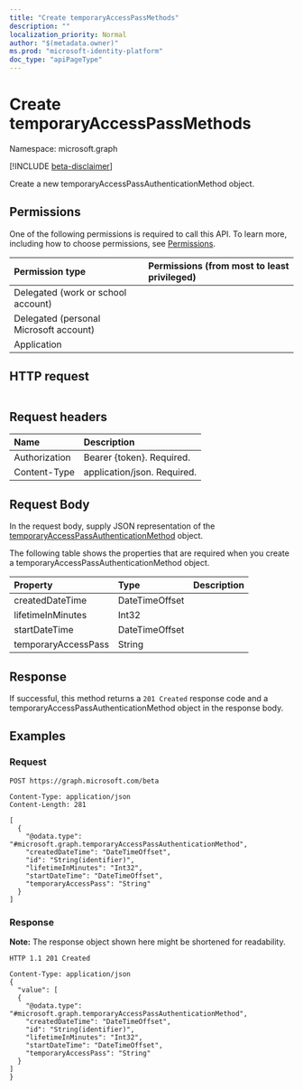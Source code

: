 ```yaml
---
title: "Create temporaryAccessPassMethods"
description: ""
localization_priority: Normal
author: "$(metadata.owner)"
ms.prod: "microsoft-identity-platform"
doc_type: "apiPageType"
---
```


# Create temporaryAccessPassMethods

Namespace: microsoft.graph

[!INCLUDE [beta-disclaimer](../../includes/beta-disclaimer.md)]

Create a new temporaryAccessPassAuthenticationMethod object.

## Permissions

One of the following permissions is required to call this API. To learn more, including how to choose permissions, see [Permissions](/graph/permissions-reference).

| Permission type                        | Permissions (from most to least privileged) |
| :------------------------------------- | :------------------------------------------ |
| Delegated (work or school account)     |                                             |
| Delegated (personal Microsoft account) |                                             |
| Application                            |                                             |

## HTTP request

<!-- {
  "blockType": "ignored"
}
-->

```http

```

## Request headers

| Name          | Description                 |
| :------------ | :-------------------------- |
| Authorization | Bearer {token}. Required.   |
| Content-Type  | application/json. Required. |

## Request Body

In the request body, supply JSON representation of the [temporaryAccessPassAuthenticationMethod](../resources/-temporaryaccesspassauthenticationmethod.md) object.

<!-- Actions and Functions -->

<!-- CRUD Methods -->

The following table shows the properties that are required when you create a temporaryAccessPassAuthenticationMethod object.

| Property            | Type           | Description |
| :------------------ | :------------- | :---------- |
| createdDateTime     | DateTimeOffset |             |
| lifetimeInMinutes   | Int32          |             |
| startDateTime       | DateTimeOffset |             |
| temporaryAccessPass | String         |             |

## Response

If successful, this method returns a `201 Created` response code and a temporaryAccessPassAuthenticationMethod object in the response body.

## Examples

### Request

<!-- {
  "blockType": "request",
  "name": "create_temporaryaccesspassmethods"
}
-->

```http
POST https://graph.microsoft.com/beta

Content-Type: application/json
Content-Length: 281

[
  {
    "@odata.type": "#microsoft.graph.temporaryAccessPassAuthenticationMethod",
    "createdDateTime": "DateTimeOffset",
    "id": "String(identifier)",
    "lifetimeInMinutes": "Int32",
    "startDateTime": "DateTimeOffset",
    "temporaryAccessPass": "String"
  }
]

```

### Response

**Note:** The response object shown here might be shortened for readability.

<!-- {
  "blockType": "response",
  "truncated": true,
  "@odata.type": "$(this.ReturnTypeFullName)"
}
-->

```http
HTTP 1.1 201 Created

Content-Type: application/json
{
  "value": [
  {
    "@odata.type": "#microsoft.graph.temporaryAccessPassAuthenticationMethod",
    "createdDateTime": "DateTimeOffset",
    "id": "String(identifier)",
    "lifetimeInMinutes": "Int32",
    "startDateTime": "DateTimeOffset",
    "temporaryAccessPass": "String"
  }
]
}

```

